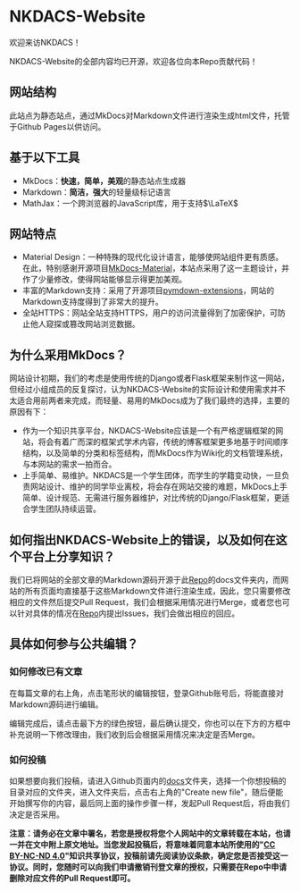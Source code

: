 # NKDACS-Website

欢迎来访NKDACS！

NKDACS-Website的全部内容均已开源，欢迎各位向本Repo贡献代码！

## 网站结构

此站点为静态站点，通过MkDocs对Markdown文件进行渲染生成html文件，托管于Github Pages以供访问。

## 基于以下工具

* MkDocs：**快速，简单，美观**的静态站点生成器
* Markdown：**简洁，强大**的轻量级标记语言
* MathJax：一个跨浏览器的JavaScript库，用于支持$\LaTeX$

## 网站特点

* Material Design：一种特殊的现代化设计语言，能够使网站组件更有质感。在此，特别感谢开源项目[MkDocs-Material](https://github.com/squidfunk/mkdocs-material)，本站点采用了这一主题设计，并作了少量修改，使得网站能够显示得更加美观。
* 丰富的Markdown支持：采用了开源项目[pymdown-extensions](https://github.com/facelessuser/pymdown-extensions/)，网站的Markdown支持度得到了非常大的提升。
* 全站HTTPS：网站全站支持HTTPS，用户的访问流量得到了加密保护，可防止他人窥探或篡改网站浏览数据。

## 为什么采用MkDocs？

网站设计初期，我们的考虑是使用传统的Django或者Flask框架来制作这一网站，但经过小组成员的反复探讨，认为NKDACS-Website的实际设计和使用需求并不太适合用前两者来完成，而轻量、易用的MkDocs成为了我们最终的选择，主要的原因有下：

* 作为一个知识共享平台，NKDACS-Website应该是一个有严格逻辑框架的网站，将会有着广而深的框架式学术内容，传统的博客框架更多地基于时间顺序结构，以及简单的分类和标签结构，而MkDocs作为Wiki化的文档管理系统，与本网站的需求一拍而合。
* 上手简单、易维护。NKDACS是一个学生团体，而学生的学籍变动快，一旦负责网站设计、维护的同学毕业离校，将会存在网站交接的难题，MkDocs上手简单、设计规范、无需进行服务器维护，对比传统的Django/Flask框架，更适合学生团队持续运营。

## 如何指出NKDACS-Website上的错误，以及如何在这个平台上分享知识？

我们已将网站的全部文章的Markdown源码开源于此[Repo](https://github.com/NKDACS/NKDACS-Website)的docs文件夹内，而网站的所有页面均直接基于这些Markdown文件进行渲染生成，因此，您只需要修改相应的文件然后提交Pull Request，我们会根据采用情况进行Merge，或者您也可以针对具体的情况在[Repo](https://github.com/NKDACS/NKDACS-Website)内提出Issues，我们会做出相应的回应。

## 具体如何参与公共编辑？

### 如何修改已有文章

在每篇文章的右上角，点击笔形状的编辑按钮，登录Github账号后，将能直接对Markdown源码进行编辑。

编辑完成后，请点击最下方的绿色按钮，最后确认提交，你也可以在下方的方框中补充说明一下修改理由，我们收到后会根据采用情况来决定是否Merge。

### 如何投稿

如果想要向我们投稿，请进入Github页面内的[docs](https://github.com/NKDACS/NKDACS-Website/tree/master/docs)文件夹，选择一个你想投稿的目录对应的文件夹，进入文件夹后，点击右上角的"Create new file"，随后便能开始撰写你的内容，最后同上面的操作步骤一样，发起Pull Request后，将由我们决定是否采用。

**注意：请务必在文章中署名，若您是授权将您个人网站中的文章转载在本站，也请一并在文中附上原文地址。当您发起投稿后，将意味着同意本站所使用的"[CC BY-NC-ND 4.0](https://creativecommons.org/licenses/by-nc-nd/4.0/deed.zh)"知识共享协议，投稿前请先阅读协议条款，确定您是否接受这一协议。同时，您随时可以向我们申请撤销刊登文章的授权，只需要在Repo中申请删除对应文件的Pull Request即可。**
